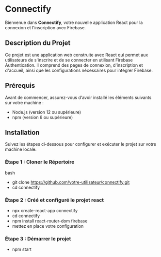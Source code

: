 # Connectify

Bienvenue dans **Connectify**, votre nouvelle application React pour la connexion et l'inscription avec Firebase.

## Description du Projet

Ce projet est une application web construite avec React qui permet aux utilisateurs de s'inscrire et de se connecter en utilisant Firebase Authentication. Il comprend des pages de connexion, d'inscription et d'accueil, ainsi que les configurations nécessaires pour intégrer Firebase.

## Prérequis

Avant de commencer, assurez-vous d'avoir installé les éléments suivants sur votre machine :

- Node.js (version 12 ou supérieure)
- npm (version 6 ou supérieure)

## Installation

Suivez les étapes ci-dessous pour configurer et exécuter le projet sur votre machine locale.

### Étape 1 : Cloner le Répertoire

bash
- git clone https://github.com/votre-utilisateur/connectify.git
- cd connectify

### Étape 2 : Créé et configuré le projet react
- npx create-react-app connectify
- cd connectify
- npm install react-router-dom firebase
- mettez en place votre configuration

### Étape 3 : Démarrer le projet
- npm start